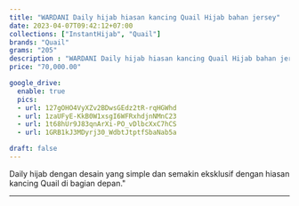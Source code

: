 ```yaml
---
title: "WARDANI Daily hijab hiasan kancing Quail Hijab bahan jersey"
date: 2023-04-07T09:42:12+07:00
collections: ["InstantHijab", "Quail"]
brands: "Quail"
grams: "205"
description : "WARDANI Daily hijab hiasan kancing Quail Hijab bahan jersey"
price: "70,000.00"

google_drive:
  enable: true
  pics:
  - url: 127gOHO4VyXZv2BDwsGEdz2tR-rqHGWhd
  - url: 1zaUFyE-KkB0W1xsgI6WFRxhdjnNMnC23
  - url: 1t68hUr9J83qnArXi-PO_vDlbcXxC7hCS
  - url: 1GRB1kJ3MDyrj30_WdbtJtptfSbaNab5a

draft: false
---
```


Daily hijab dengan desain yang simple dan semakin eksklusif dengan hiasan kancing Quail di bagian depan."

---------    
 
